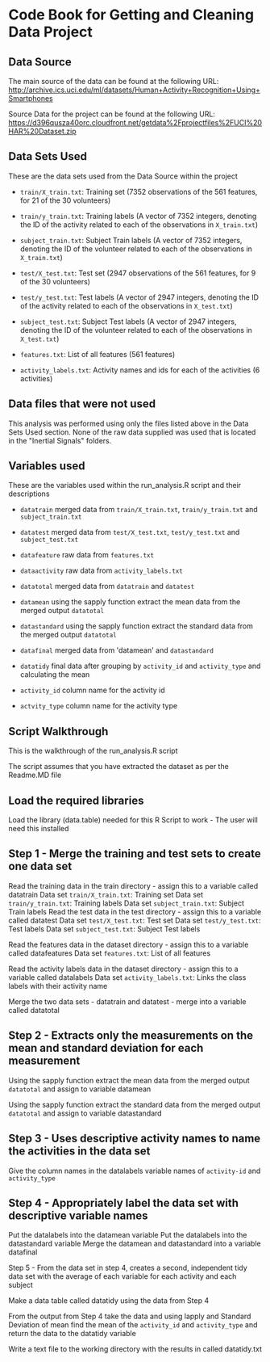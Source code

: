 Code Book for Getting and Cleaning Data Project
===============================================

## Data Source

The main source of the data can be found at the following URL:
http://archive.ics.uci.edu/ml/datasets/Human+Activity+Recognition+Using+Smartphones 

Source Data for the project can be found at the following URL:
https://d396qusza40orc.cloudfront.net/getdata%2Fprojectfiles%2FUCI%20HAR%20Dataset.zip 


## Data Sets Used

These are the data sets used from the Data Source within the project

* `train/X_train.txt`: Training set (7352 observations of the 561 features, for 21 of the 30 volunteers)

* `train/y_train.txt`: Training labels (A vector of 7352 integers, denoting the ID of the activity related to each of the observations in `X_train.txt`)

* `subject_train.txt`: Subject Train labels (A vector of 7352 integers, denoting the ID of the volunteer related to each of the observations in `X_train.txt`)

* `test/X_test.txt`: Test set (2947 observations of the 561 features, for 9 of the 30 volunteers)

* `test/y_test.txt`: Test labels (A vector of 2947 integers, denoting the ID of the activity related to each of the observations in `X_test.txt`)

* `subject_test.txt`: Subject Test labels (A vector of 2947 integers, denoting the ID of the volunteer related to each of the observations in `X_test.txt`)

* `features.txt`: List of all features (561 features)

* `activity_labels.txt`: Activity names and ids for each of the activities (6 activities)

## Data files that were not used

This analysis was performed using only the files listed above in the Data Sets Used section. None of the raw data supplied was used that is located in the "Inertial Signals" folders.

## Variables used 

These are the variables used within the run_analysis.R script and their descriptions

* `datatrain` merged data from `train/X_train.txt`, `train/y_train.txt` and `subject_train.txt`

* `datatest` merged data from  `test/X_test.txt`, `test/y_test.txt` and `subject_test.txt`

* `datafeature` raw data from `features.txt`

* `dataactivity` raw data from `activity_labels.txt`

* `datatotal` merged data from `datatrain` and `datatest`

* `datamean` using the sapply function extract the mean data from the merged output `datatotal`

* `datastandard` using the sapply function extract the standard data from the merged output `datatotal`

* `datafinal` merged data from 'datamean' and `datastandard`

* `datatidy` final data after grouping by `activity_id` and `activity_type` and calculating the mean

* `activity_id` column name for the activity id

* `actvity_type` column name for the activity type


## Script Walkthrough

This is the walkthrough of the run_analysis.R script

The script assumes that you have extracted the dataset as per the Readme.MD file

## Load the required libraries

Load the library (data.table) needed for this R Script to work - The user will need this installed


## Step 1 - Merge the training and test sets to create one data set 


Read the training data in the train directory - assign this to a variable called datatrain
Data set `train/X_train.txt`: Training set
Data set `train/y_train.txt`: Training labels
Data set `subject_train.txt`: Subject Train labels
Read the test data in the test directory - assign this to a variable called datatest
Data set `test/X_test.txt`: Test set
Data set `test/y_test.txt`: Test labels
Data set `subject_test.txt`: Subject Test labels

Read the features data in the dataset directory - assign this to a variable called datafeatures
Data set `features.txt`: List of all features

Read the activity labels data in the dataset directory - assign this to a variable called datalabels
Data set `activity_labels.txt`: Links the class labels with their activity name

Merge the two data sets - datatrain and datatest - merge into a variable called datatotal


## Step 2 - Extracts only the measurements on the mean and standard deviation for each measurement 

Using the sapply function extract the mean data from the merged output `datatotal` and assign to variable datamean

Using the sapply function extract the standard data from the merged output `datatotal` and assign to variable datastandard

## Step 3 - Uses descriptive activity names to name the activities in the data set 

Give the column names in the datalabels variable names of `activity-id` and `activity_type`


## Step 4 - Appropriately label the data set with descriptive variable names 

Put the datalabels into the datamean variable
Put the datalabels into the datastandard variable
Merge the datamean and datastandard into a variable datafinal

Step 5 - From the data set in step 4, creates a second, independent tidy data set with the average of each variable for each activity and each subject


Make a data table called datatidy using the data from Step 4

From the output from Step 4 take the data and using lapply and Standard Deviation of mean find the mean of the `activity_id` and `activity_type` and return the data to the datatidy variable

Write a text file to the working directory with the results in called datatidy.txt



